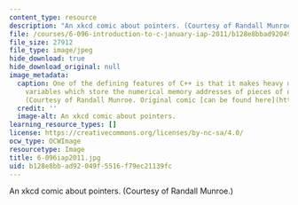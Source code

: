 ```yaml
---
content_type: resource
description: "An xkcd comic about pointers. (Courtesy of Randall Munroe.)\r\n"
file: /courses/6-096-introduction-to-c-january-iap-2011/b128e8bbad92049f5516f79ec21139fc_6-096iap2011.jpg
file_size: 27912
file_type: image/jpeg
hide_download: true
hide_download_original: null
image_metadata:
  caption: One of the defining features of C++ is that it makes heavy use of pointers,
    variables which store the numerical memory addresses of pieces of other data.
    (Courtesy of Randall Munroe. Original comic [can be found here](http://xkcd.com/138/).)
  credit: ''
  image-alt: An xkcd comic about pointers.
learning_resource_types: []
license: https://creativecommons.org/licenses/by-nc-sa/4.0/
ocw_type: OCWImage
resourcetype: Image
title: 6-096iap2011.jpg
uid: b128e8bb-ad92-049f-5516-f79ec21139fc
---
```

An xkcd comic about pointers. (Courtesy of Randall Munroe.)
